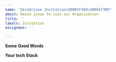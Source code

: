 ```yaml
---
name: "ZeroOctave Invitation\U0001F388\U0001F389"
about: Raise issue to join our Organisation
title: ''
labels: Invitation
assignees: ''

---
```


**Some Good Words**


**Your tech Stack**
